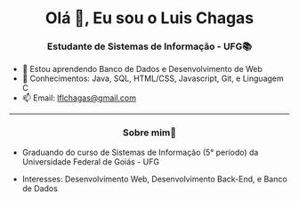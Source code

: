 <h1 align="center">Olá 👋, Eu sou o Luis Chagas</h1>

<h3 align="center">Estudante de Sistemas de Informação - UFG📚</h3>

- 🌱 Estou aprendendo Banco de Dados e Desenvolvimento de Web
- 💬 Conhecimentos: Java, SQL, HTML/CSS, Javascript, Git, e Linguagem C
- 📫 Email: lflchagas@gmail.com

---

<h3 align="center">Sobre mim📝</h3>

- Graduando do curso de Sistemas de Informação (5° período) da Universidade Federal de Goiás - UFG

- Interesses: Desenvolvimento Web, Desenvolvimento Back-End, e Banco de Dados

<!--

- 🔭 Propector na <a href="https://level5jr.com.br/" target="_blank">Level 5</a>

**LuisFernandoChagas/LuisFernandoChagas** is a ✨ _special_ ✨ repository because its `README.md` (this file) appears on your GitHub profile.

Here are some ideas to get you started:

- 🔭 I’m currently working on ...
- 🌱 I’m currently learning ...
- 👯 I’m looking to collaborate on ...
- 🤔 I’m looking for help with ...
- 💬 Ask me about ...
- 📫 How to reach me: ...
- 😄 Pronouns: ...
- ⚡ Fun fact: ...
-->
